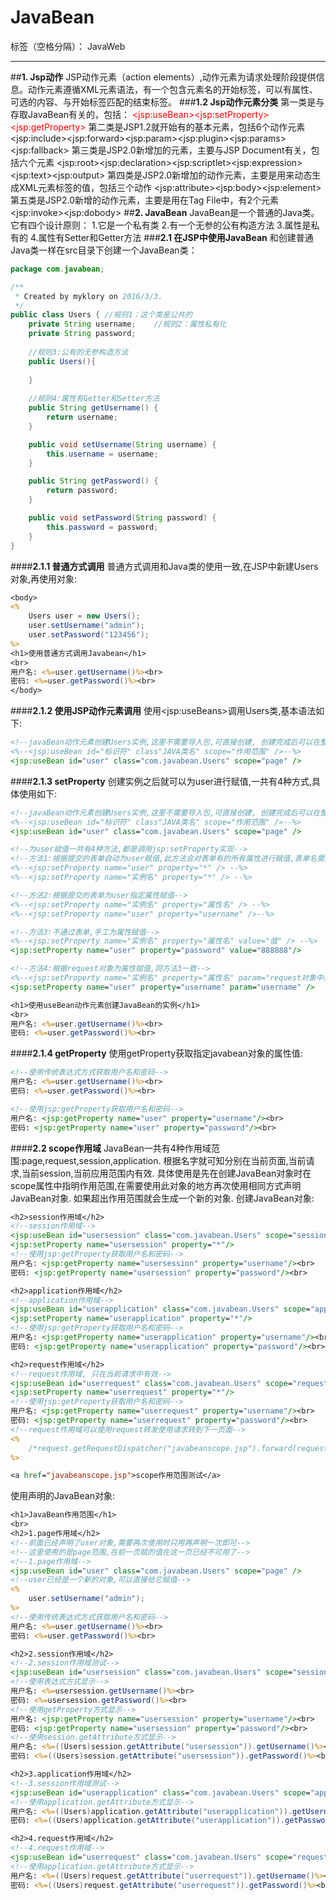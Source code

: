﻿# JavaBean

标签（空格分隔）： JavaWeb

---
##**1. Jsp动作**
JSP动作元素（action elements）,动作元素为请求处理阶段提供信息。动作元素遵循XML元素语法，有一个包含元素名的开始标签，可以有属性、可选的内容、与开始标签匹配的结束标签。
###**1.2 Jsp动作元素分类**
第一类是与存取JavaBean有关的，包括：
    <font color=red>&lt;jsp:useBean>&lt;jsp:setProperty>&lt;jsp:getProperty></font>
第二类是JSP1.2就开始有的基本元素，包括6个动作元素
    &lt;jsp:include>&lt;jsp:forward>&lt;jsp:param>&lt;jsp:plugin>&lt;jsp:params>&lt;jsp:fallback>
第三类是JSP2.0新增加的元素，主要与JSP Document有关，包括六个元素
    &lt;jsp:root>&lt;jsp:declaration>&lt;jsp:scriptlet>&lt;jsp:expression>&lt;jsp:text>&lt;jsp:output>
第四类是JSP2.0新增加的动作元素，主要是用来动态生成XML元素标签的值，包括三个动作
    &lt;jsp:attribute>&lt;jsp:body>&lt;jsp:element>
第五类是JSP2.0新增的动作元素，主要是用在Tag File中，有2个元素
    &lt;jsp:invoke>&lt;jsp:dobody>
##**2. JavaBean**
JavaBean是一个普通的Java类。它有四个设计原则：
1.它是一个私有类
2.有一个无参的公有构造方法
3.属性是私有的
4.属性有Setter和Getter方法
###**2.1 在JSP中使用JavaBean**
和创建普通Java类一样在src目录下创建一个JavaBean类：
```java
package com.javabean;

/**
 * Created by myklory on 2016/3/3.
 */
public class Users { //规则1：这个类是公共的
    private String username;    //规则2：属性私有化
    private String password;
    
    //规则3:公有的无参构造方法
    public Users(){
        
    }
    
    //规则4:属性有Getter和Setter方法
    public String getUsername() {
        return username;
    }

    public void setUsername(String username) {
        this.username = username;
    }

    public String getPassword() {
        return password;
    }

    public void setPassword(String password) {
        this.password = password;
    }
}

```
####**2.1.1 普通方式调用**
普通方式调用和Java类的使用一致,在JSP中新建Users对象,再使用对象:
```jsp
<body>
<%
    Users user = new Users();
    user.setUsername("admin");
    user.setPassword("123456");
%>
<h1>使用普通方式调用Javabean</h1>
<br>
用户名: <%=user.getUsername()%><br>
密码: <%=user.getPassword()%><br>
</body>
```
####**2.1.2 使用JSP动作元素调用**
使用&lt;jsp:useBeans>调用Users类,基本语法如下:
```jsp
<!--javaBean动作元素创建Users实例,这里不需要导入包,可直接创建, 创建完成后可以在整个页面使用user对象-->
<%--<jsp:useBean id="标识符" class"JAVA类名" scope="作用范围" />--%>
<jsp:useBean id="user" class="com.javabean.Users" scope="page" />
```
####**2.1.3 setProperty**
创建实例之后就可以为user进行赋值,一共有4种方式,具体使用如下:
```jsp
<!--javaBean动作元素创建Users实例,这里不需要导入包,可直接创建, 创建完成后可以在整个页面使用user对象-->
<%--<jsp:useBean id="标识符" class"JAVA类名" scope="作用范围" />--%>
<jsp:useBean id="user" class="com.javabean.Users" scope="page" />

<!--为user赋值一共有4种方法,都是调用jsp:setProperty实现-->
<!--方法1:根据提交的表单自动为user赋值,此方法会对表单有的所有属性进行赋值,表单名需要与属性名一样-->
<%--<jsp:setProperty name="user" property="*" /> --%>
<%--<jsp:setProperty name="实例名" property="*" /> --%>

<!--方法2:根据提交的表单为user指定属性赋值-->
<%--<jsp:setProperty name="实例名" property="属性名" /> --%>
<%--<jsp:setProperty name="user" property="username" />--%>

<!--方法3:不通过表单,手工为属性赋值-->
<%--<jsp:setProperty name="实例名" property="属性名" value="值" /> --%>
<jsp:setProperty name="user" property="password" value="888888"/>

<!--方法4:根据request对象为属性赋值,同方法3一致-->
<%--<jsp:setProperty name="实例名" property="属性名" param="request对象中是参数名" /> --%>
<jsp:setProperty name="user" property="username" param="username" />

<h1>使用useBean动作元素创建JavaBean的实例</h1>
<br>
用户名: <%=user.getUsername()%><br>
密码: <%=user.getPassword()%><br>
```
####**2.1.4 getProperty**
使用getProperty获取指定javabean对象的属性值:
```jsp
<!--使用传统表达式方式获取用户名和密码-->
用户名: <%=user.getUsername()%><br>
密码: <%=user.getPassword()%><br>

<!--使用jsp:getProperty获取用户名和密码-->
用户名: <jsp:getProperty name="user" property="username"/><br>
密码: <jsp:getProperty name="user" property="password"/><br>
```
####**2.2 scope作用域**
JavaBean一共有4种作用域范围:page,request,session,application. 根据名字就可知分别在当前页面,当前请求,当前session,当前应用范围内有效.
具体使用是先在创建JavaBean对象时在scope属性中指明作用范围,在需要使用此对象的地方再次使用相同方式声明JavaBean对象. 如果超出作用范围就会生成一个新的对象.
创建JavaBean对象:
```jsp
<h2>session作用域</h2>
<!--session作用域-->
<jsp:useBean id="usersession" class="com.javabean.Users" scope="session"/>
<jsp:setProperty name="usersession" property="*"/>
<!--使用jsp:getProperty获取用户名和密码-->
用户名: <jsp:getProperty name="usersession" property="username"/><br>
密码: <jsp:getProperty name="usersession" property="password"/><br>

<h2>application作用域</h2>
<!--application作用域-->
<jsp:useBean id="userapplication" class="com.javabean.Users" scope="application"/>
<jsp:setProperty name="userapplication" property="*"/>
<!--使用jsp:getProperty获取用户名和密码-->
用户名: <jsp:getProperty name="userapplication" property="username"/><br>
密码: <jsp:getProperty name="userapplication" property="password"/><br>

<h2>request作用域</h2>
<!--request作用域, 只在当前请求中有效-->
<jsp:useBean id="userrequest" class="com.javabean.Users" scope="request"/>
<jsp:setProperty name="userrequest" property="*"/>
<!--使用jsp:getProperty获取用户名和密码-->
用户名: <jsp:getProperty name="userrequest" property="username"/><br>
密码: <jsp:getProperty name="userrequest" property="password"/><br>
<!--request作用域可以使用request转发使用请求转到下一页面-->
<%
    /*request.getRequestDispatcher("javabeanscope.jsp").forward(request,response);*/
%>

<a href="javabeanscope.jsp">scope作用范围测试</a>
```
使用声明的JavaBean对象:
```jsp
<h1>JavaBean作用范围</h1>
<br>
<h2>1.page作用域</h2>
<!--前面已经声明了user对象,需要再次使用时只用再声明一次即可-->
<!--这里使用的是page范围,在前一页赋的值在这一页已经不可用了-->
<!--1.page作用域-->
<jsp:useBean id="user" class="com.javabean.Users" scope="page" />
<!--user已经是一个新的对象,可以直接给它赋值-->
<%
    user.setUsername("admin");
%>
<!--使用传统表达式方式获取用户名和密码-->
用户名: <%=user.getUsername()%><br>
密码: <%=user.getPassword()%><br>

<h2>2.session作用域</h2>
<!--2.session作用域测试-->
<jsp:useBean id="usersession" class="com.javabean.Users" scope="session" />
<!--使用表达式方式显示-->
用户名: <%=usersession.getUsername()%><br>
密码: <%=usersession.getPassword()%><br>
<!--使用getProperty方式显示-->
用户名: <jsp:getProperty name="usersession" property="username"/><br>
密码: <jsp:getProperty name="usersession" property="password"/><br>
<!--使用session.getAttribute方式显示-->
用户名: <%=((Users)session.getAttribute("usersession")).getUsername()%><br>
密码: <%=((Users)session.getAttribute("usersession")).getPassword()%><br>

<h2>3.application作用域</h2>
<!--3.session作用域测试-->
<jsp:useBean id="userapplication" class="com.javabean.Users" scope="application" />
<!--使用application.getAttribute方式显示-->
用户名: <%=((Users)application.getAttribute("userapplication")).getUsername()%><br>
密码: <%=((Users)application.getAttribute("userapplication")).getPassword()%><br>

<h2>4.request作用域</h2>
<!--4.request作用域-->
<jsp:useBean id="userrequest" class="com.javabean.Users" scope="request" />
<!--使用application.getAttribute方式显示-->
用户名: <%=((Users)request.getAttribute("userrequest")).getUsername()%><br>
密码: <%=((Users)request.getAttribute("userrequest")).getPassword()%><br>
```


